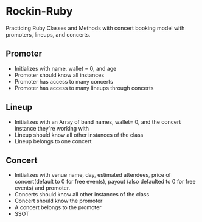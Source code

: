 # Rockin-Ruby

Practicing Ruby Classes and Methods with concert booking model with promoters, lineups, and concerts.

## Promoter
* Initializes with name, wallet = 0, and age
* Promoter should know all instances
* Promoter has access to many concerts
* Promoter has access to many lineups through concerts

## Lineup
* Initializes with an Array of band names, wallet= 0, and the concert instance they're working with
* Lineup should know all other instances of the class
* Lineup belongs to one concert

## Concert
* Initializes with venue name, day, estimated attendees, price of concert(default to 0 for free events), payout (also defaulted to 0 for free events) and promoter.
* Concerts should know all other instances of the class
* Concert should know the promoter
* A concert belongs to the promoter
* SSOT